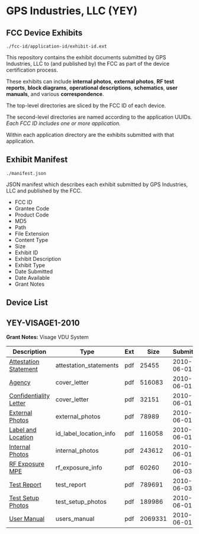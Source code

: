 # GPS Industries, LLC (YEY)
## FCC Device Exhibits

```
./fcc-id/application-id/exhibit-id.ext
```

This repository contains the exhibit documents submitted by GPS Industries, LLC to (and published by) the FCC as part of the device certification process.

These exhibits can include **internal photos**, **external photos**, **RF test reports**, **block diagrams**, **operational descriptions**, **schematics**, **user manuals**, and various **correspondence**.

The top-level directories are sliced by the FCC ID of each device.

The second-level directories are named according to the application UUIDs. *Each FCC ID includes one or more application.*

Within each application directory are the exhibits submitted with that application. 

## Exhibit Manifest

```
./manifest.json
```

JSON manifest which describes each exhibit submitted by GPS Industries, LLC and published by the FCC.

- FCC ID
- Grantee Code
- Product Code
- MD5
- Path
- File Extension
- Content Type
- Size
- Exhibit ID
- Exhibit Description
- Exhibit Type
- Date Submitted
- Date Available
- Grant Notes

## Device List
## YEY-VISAGE1-2010
**Grant Notes:** Visage VDU System

| Description | Type | Ext | Size | Submitted | Available |
| ----------- | ---- | --- | ---- | --------- | --------- |
| [Attestation Statement](YEY-VISAGE1-2010/e34d5227f942c63a0e633d4954f85d6c/1289118.pdf) | attestation_statements | pdf | 25455 | 2010-06-01 | 2010-06-03 |
| [Agency](YEY-VISAGE1-2010/e34d5227f942c63a0e633d4954f85d6c/1289119.pdf) | cover_letter | pdf | 516083 | 2010-06-01 | 2010-06-03 |
| [Confidentiality Letter](YEY-VISAGE1-2010/e34d5227f942c63a0e633d4954f85d6c/1289120.pdf) | cover_letter | pdf | 32151 | 2010-06-01 | 2010-06-03 |
| [External Photos](YEY-VISAGE1-2010/e34d5227f942c63a0e633d4954f85d6c/1289122.pdf) | external_photos | pdf | 78989 | 2010-06-01 | 2010-06-03 |
| [Label and Location](YEY-VISAGE1-2010/e34d5227f942c63a0e633d4954f85d6c/1289124.pdf) | id_label_location_info | pdf | 116058 | 2010-06-01 | 2010-06-03 |
| [Internal Photos](YEY-VISAGE1-2010/e34d5227f942c63a0e633d4954f85d6c/1289123.pdf) | internal_photos | pdf | 243612 | 2010-06-01 | 2010-06-03 |
| [RF Exposure MPE](YEY-VISAGE1-2010/e34d5227f942c63a0e633d4954f85d6c/1290377.pdf) | rf_exposure_info | pdf | 60260 | 2010-06-03 | 2010-06-03 |
| [Test Report](YEY-VISAGE1-2010/e34d5227f942c63a0e633d4954f85d6c/1290378.pdf) | test_report | pdf | 789691 | 2010-06-03 | 2010-06-03 |
| [Test Setup Photos](YEY-VISAGE1-2010/e34d5227f942c63a0e633d4954f85d6c/1289129.pdf) | test_setup_photos | pdf | 189986 | 2010-06-01 | 2010-06-03 |
| [User Manual](YEY-VISAGE1-2010/e34d5227f942c63a0e633d4954f85d6c/1289130.pdf) | users_manual | pdf | 2069331 | 2010-06-01 | 2010-06-03 |
